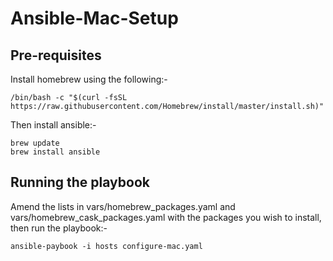 # Ansible-Mac-Setup

## Pre-requisites

Install homebrew using the following:-

```/bin/bash -c "$(curl -fsSL https://raw.githubusercontent.com/Homebrew/install/master/install.sh)"```

Then install ansible:-

```
brew update
brew install ansible
```

## Running the playbook

Amend the lists in vars/homebrew_packages.yaml and vars/homebrew_cask_packages.yaml with the packages you wish to install, then run the playbook:-

```ansible-paybook -i hosts configure-mac.yaml``` 